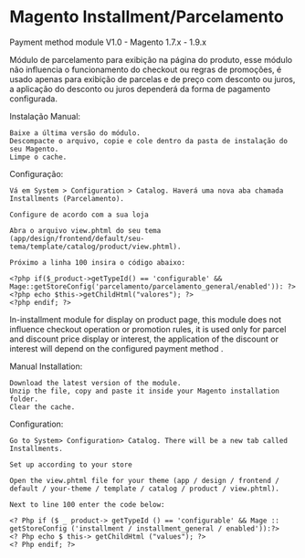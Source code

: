 # Magento Installment/Parcelamento

Payment method module V1.0 - Magento 1.7.x - 1.9.x

Módulo de parcelamento para exibição na página do produto, esse módulo não influencia o funcionamento do checkout ou regras de promoções, é usado apenas para exibição de parcelas e de preço com desconto ou juros, a aplicação do desconto ou juros dependerá da forma de pagamento configurada.


Instalação Manual:

    Baixe a última versão do módulo.
    Descompacte o arquivo, copie e cole dentro da pasta de instalação do seu Magento.
    Limpe o cache.

Configuração:

    Vá em System > Configuration > Catalog. Haverá uma nova aba chamada Installments (Parcelamento).

    Configure de acordo com a sua loja

    Abra o arquivo view.phtml do seu tema (app/design/frontend/default/seu-tema/template/catalog/product/view.phtml).

    Próximo a linha 100 insira o código abaixo: 

    <?php if($_product->getTypeId() == 'configurable' && Mage::getStoreConfig('parcelamento/parcelamento_general/enabled')): ?>
    <?php echo $this->getChildHtml("valores"); ?>
    <?php endif; ?>



In-installment module for display on product page, this module does not influence checkout operation or promotion rules, it is used only for parcel and discount price display or interest, the application of the discount or interest will depend on the configured payment method .


Manual Installation:

    Download the latest version of the module.
    Unzip the file, copy and paste it inside your Magento installation folder.
    Clear the cache.

Configuration:

    Go to System> Configuration> Catalog. There will be a new tab called Installments.

    Set up according to your store

    Open the view.phtml file for your theme (app / design / frontend / default / your-theme / template / catalog / product / view.phtml).

    Next to line 100 enter the code below:

    <? Php if ($ _ product-> getTypeId () == 'configurable' && Mage :: getStoreConfig ('installment / installment_general / enabled')):?>
    <? Php echo $ this-> getChildHtml ("values"); ?>
    <? Php endif; ?>
    